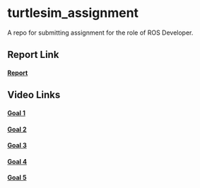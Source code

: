 # turtlesim_assignment
A repo for submitting assignment for the role of ROS Developer.  

## Report Link
#### [Report](https://github.com/yazidmarzuk/turtlesim_assignment/blob/master/FinalReport.pdf)

## Video Links

#### [Goal 1](https://drive.google.com/file/d/1AaID8jekgSAx97cgj_4Z8Nr0o8PjEvQW/view?usp=sharing)
#### [Goal 2](https://drive.google.com/file/d/1wJZYR0nw6jfDODo1hHPmE6a2lc3ALeLm/view?usp=sharing)
#### [Goal 3](https://drive.google.com/file/d/1aTU4SufDKWmXh1yWN4tl4fP0DiHF9u1j/view?usp=drive_link)
#### [Goal 4](https://drive.google.com/file/d/1bhIwgVEu9LXUF1HKtkNDgdqqenvufkLi/view?usp=drive_link)
#### [Goal 5](https://drive.google.com/file/d/1IQQ2v37eQfP4O063ubjV3BUt5Mj-vc_x/view?usp=drive_link)
